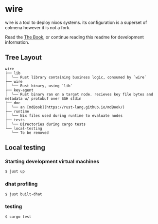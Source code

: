 # wire

wire is a tool to deploy nixos systems. its configuration is a superset of colmena however it is not a fork.

Read the [The Book](https://wire.althaea.zone/intro), or continue reading this readme for development information.

## Tree Layout

```
wire
├── lib
│  └── Rust library containing business logic, consumed by `wire`
├── wire
│  └── Rust binary, using `lib`
├── key-agent
│  └── Rust binary ran on a target node. recieves key file bytes and metadata w/ protobuf over SSH stdin
├── doc
│  └── an [mdBook](https://rust-lang.github.io/mdBook/)
├── runtime
│  └── Nix files used during runtime to evaluate nodes
├── tests
│  └── Directories during cargo tests
└── local-testing
   └── To be removed
```

## Local testing

### Starting development virtual machines

```sh
$ just up
```

### dhat profiling

```sh
$ just built-dhat
```

### testing

```sh
$ cargo test
```
